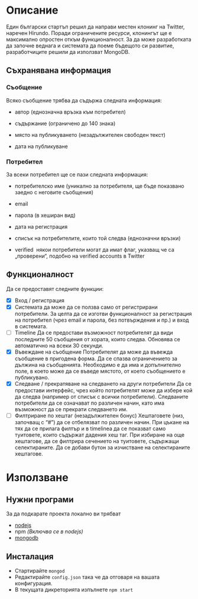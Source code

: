 # Описание

Един български стартъп решил да направи местен клонинг на Twitter, наречен
Hirundo. Поради ограничените ресурси, клонингът ще е максимално oпростен откъм
функционалност. За да може разработката да започне веднага и системата да поеме
бъдещото си развитие, разработчиците решили да използват MongoDB.

## Съхранявана информация

### Съобщение

Всяко съобщение трябва да съдържа следната информация:

* автор (еднозначна връзка към потребител)

* съдържание (ограничено до 140 знака)

* място на публикуването (незадължителен свободен текст)

* дата на публикуване

### Потребител

За всеки потребител ще се пази следната информация:

* потребителско име (уникално за потребителя, ще бъде показвано заедно с
неговите съобщения)

* e­mail

* парола (в хеширан вид)

* дата на регистрация

* списък на потребителите, които той следва (еднозначни връзки)

* verified ­ някои потребители могат да имат флаг, указващ че са „проверени“,
подобно на verified accounts в Twitter

## Функционалност

Да се предоставят следните функции:

* [x] Вход / регистрация
* [x] Системата да може да се ползва само от регистрирани потребители. За целта да се
изготви функционалност за регистрация на потребител (чрез e­mail и парола, без
потвърждения и пр.) и вход в системата.
* [ ] Timeline
Да се предостави възможност потребителят да види последните 50 съобщения от хората,
които следва. Обновява се автоматично на всеки 30 секунди.
* [x] Въвеждане на съобщение
Потребителят да може да въвежда съобщение в пригодена форма. Да се спазва
ограничението за дължина на съобщенията. Необходимо е да има и допълнително поле, в
което може да се въведе мястото, от което съобщението е публикувано.
* [x] Следване / прекратяване на следването на други потребители
Да се предостави интерфейс, чрез който потребителят може да избере кой да следва
(например от списък с всички потребители). Следваните потребители да се означават по
различен начин, като има възможност да се прекрати следването им.
* [ ] Филтриране по хештаг (незадължителен бонус)
Хештаговете (низ, започващ с “#”) да се отбелязват по различен начин. При цъкане на тях
да се прилага филтър и в timeline­а да се показват само туитовете, които съдържат
дадения хеш таг. При избиране на още хештагове, да се филтрира сечението на
туитовете, съдържащи селектираните. Да се добави бутон за изчистване на
селектираните хештагове.

# Използване

## Нужни програми

За да подкарате проекта локално ви трябват
* [nodejs](https://nodejs.org/)
* npm _(Включва се в nodejs)_
* [mongodb](https://www.mongodb.org/)

## Инсталация

* Стартирайте `mongod`
* Редактирайте `config.json` така че да отговаря на вашата конфигурация.
* В текущата дикреторията изпълнете `npm start`
